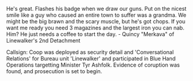He's great. Flashes his badge when we draw our guns. Put on the nicest smile like a guy who caused an entire town to suffer was a grandma. We might be the big brawn and the scary muscle, but he's got chops. If you want me ready you need 3 magazines and the largest iron you can nab. 
Him? He just needs a coffee to start the day. - Quincy "Merkava" of Linewalker's 2nd Detachment



Callsign: Coop was deployed as security detail and 'Conversational Relations' for Bureau unit 'Linewalker' and participated in Blue Hand Operations targetting Minister Tyr Ashfolk. Evidence of coruption was found, and prosecution is set to begin. 
